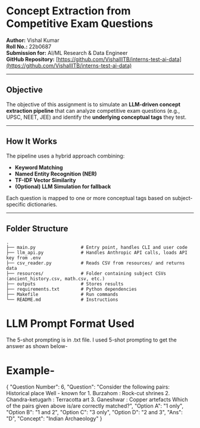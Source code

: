 #  Concept Extraction from Competitive Exam Questions

**Author:** Vishal Kumar  
**Roll No.:** 22b0687  
**Submission for:**  AI/ML Research & Data Engineer  
**GitHub Repository:** [https://github.com/VishalIITB/interns-test-ai-data](https://github.com/VishalIITB/interns-test-ai-data)

---

##  Objective

The objective of this assignment is to simulate an **LLM-driven concept extraction pipeline** that can analyze competitive exam questions (e.g., UPSC, NEET, JEE) and identify the **underlying conceptual tags** they test.

---

##  How It Works

The pipeline uses a hybrid approach combining:
- **Keyword Matching**
- **Named Entity Recognition (NER)**
- **TF-IDF Vector Similarity**
- **(Optional) LLM Simulation for fallback**

Each question is mapped to one or more conceptual tags based on subject-specific dictionaries.

---

## Folder Structure

```
.
├── main.py                 # Entry point, handles CLI and user code
├── llm_api.py              # Handles Anthropic API calls, loads API key from .env
├── csv_reader.py           # Reads CSV from resources/ and returns data
├── resources/              # Folder containing subject CSVs (ancient_history.csv, math.csv, etc.)
├── outputs                 # Stores results
├── requirements.txt        # Python dependencies
├── Makefile                # Run commands
└── README.md               # Instructions
```


# LLM Prompt Format Used
The 5-shot prompting is in .txt file.
I used 5-shot prompting to get the answer as shown below-
# Example-

{
"Question Number": 6,
"Question": "Consider the following pairs: Historical place Well - known for 1. Burzahom : Rock-cut shrines 2. Chandra-ketugarh : Terracotta art 3. Ganeshwar : Copper artefacts Which of the pairs given above is/are correctly matched?",
"Option A": "1 only",
"Option B": "1 and 2",
"Option C": "3 only",
"Option D": "2 and 3",
"Ans": "D",
"Concept": "Indian Archaeology"
}

